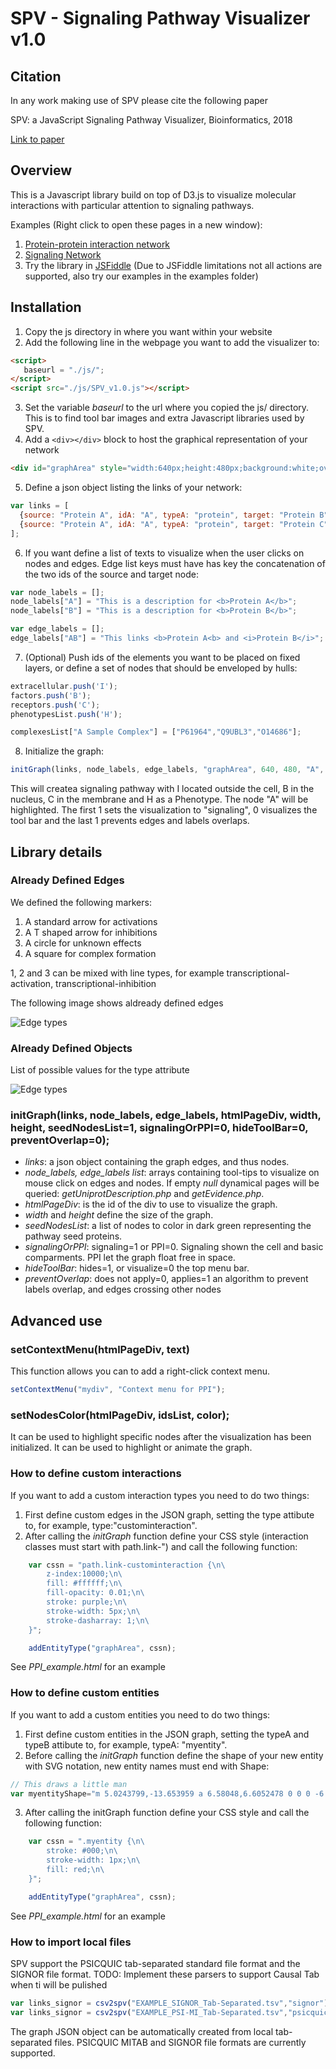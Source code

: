 
# SPV - Signaling Pathway Visualizer v1.0

## Citation

In any work making use of SPV please cite the following paper

SPV: a JavaScript Signaling Pathway Visualizer, Bioinformatics, 2018

<a href="https://doi.org/10.1093/bioinformatics/bty188">Link to paper</a>

## Overview
This is a Javascript library build on top of D3.js to visualize molecular interactions with particular attention to signaling pathways.

Examples (Right click to open these pages in a new window):
1) <a href="http://mentha.uniroma2.it/browser/light.php?ids=P42345,P50406&org=all" target="_blank">Protein-protein interaction network</a>
2) <a href="http://signor.uniroma2.it/pathway_browser.php?organism=&pathway_list=SIGNOR-MS&x=25&y=25" target="_blank">Signaling Network</a>
3) Try the library in <a href="http://jsfiddle.net/Sinnefa/35oocg7n/">JSFiddle</a> (Due to JSFiddle limitations not all actions are supported, also try our examples in the examples folder)

## Installation
1) Copy the js directory in where you want within your website
2) Add the following line in the webpage you want to add the visualizer to:
```html
<script>
   baseurl = "./js/";
</script>
<script src="./js/SPV_v1.0.js"></script>
```
3) Set the variable <i>baseurl</i> to the url where you copied the js/ directory. This is to find tool bar images and extra Javascript libraries used by SPV.
4) Add a ```<div></div>``` block to host the graphical representation of your network
```html
<div id="graphArea" style="width:640px;height:480px;background:white;overflow:hidden;"></div>
```
5) Define a json object listing the links of your network:
```javascript
var links = [
  {source: "Protein A", idA: "A", typeA: "protein", target: "Protein B", idB: "B", typeB: "protein", type: "none", score: 0.1},
  {source: "Protein A", idA: "A", typeA: "protein", target: "Protein C", idB: "C", typeB: "protein", type: "none", score: 0.4}
];    
```
6) If you want define a list of texts to visualize when the user clicks on nodes and edges. Edge list keys must have has key the concatenation of the two ids of the source and target node:
```javascript
var node_labels = [];
node_labels["A"] = "This is a description for <b>Protein A</b>";
node_labels["B"] = "This is a description for <b>Protein B</b>";

var edge_labels = [];
edge_labels["AB"] = "This links <b>Protein A<b> and <i>Protein B</i>";
```
7) (Optional) Push ids of the elements you want to be placed on fixed layers, or define a set of nodes that should be enveloped by hulls:
```javascript
extracellular.push('I');
factors.push('B');
receptors.push('C');
phenotypesList.push('H');

complexesList["A Sample Complex"] = ["P61964","Q9UBL3","O14686"];
```
8) Initialize the graph:
```javascript
initGraph(links, node_labels, edge_labels, "graphArea", 640, 480, "A", 1, 0, 1);
```
This will createa signaling pathway with I located outside the cell, B in the nucleus, C in the membrane and H as a Phenotype.
The node "A" will be highlighted. The first 1 sets the visualization to "signaling", 0 visualizes the tool bar and the last 1 prevents edges and labels overlaps.

## Library details

### Already Defined Edges

We defined the following markers:
1) A standard arrow for activations
2) A T shaped arrow for inhibitions
3) A circle for unknown effects
4) A square for complex formation

1, 2 and 3 can be mixed with line types, for example transcriptional-activation, transcriptional-inhibition

The following image shows aldready defined edges

![Edge types](docimgs/edgesandmarkers.png)

### Already Defined Objects

List of possible values for the type attribute

![Edge types](docimgs/elements.png)

### initGraph(links, node_labels, edge_labels, htmlPageDiv, width, height, seedNodesList=1, signalingOrPPI=0, hideToolBar=0, preventOverlap=0);
- *links*: a json object containing the graph edges, and thus nodes.
- *node_labels, edge_labels list*: arrays containing tool-tips to visualize on mouse click on edges and nodes. If empty *null* dynamical pages will be queried: *getUniprotDescription.php* and *getEvidence.php*.
- *htmlPageDiv*: is the id of the div to use to visualize the graph.
- *width* and *height* define the size of the graph.
- *seedNodesList*: a list of nodes to color in dark green representing the pathway seed proteins.
- *signalingOrPPI*: signaling=1 or PPI=0. Signaling shown the cell and basic comparments. PPI let the graph float free in space.
- *hideToolBar*: hides=1, or visualize=0 the top menu bar.
- *preventOverlap*: does not apply=0, applies=1 an algorithm to prevent labels overlap, and edges crossing other nodes
	

## Advanced use

### setContextMenu(htmlPageDiv, text)
This function allows you can to add a right-click context menu.
```javascript
setContextMenu("mydiv", "Context menu for PPI");
```

### setNodesColor(htmlPageDiv, idsList, color);
It can be used to highlight specific nodes after the visualization has been initialized. It can be used to highlight or animate the graph.

### How to define custom interactions
If you want to add a custom interaction types you need to do two things:
1) First define custom edges in the JSON graph, setting the type attibute to, for example, type:"custominteraction".
2) After calling the *initGraph* function define your CSS style (interaction classes must start with path.link-") and call the following function:
```javascript
	var cssn = "path.link-custominteraction {\n\
		z-index:10000;\n\
		fill: #ffffff;\n\
		fill-opacity: 0.01;\n\
		stroke: purple;\n\
		stroke-width: 5px;\n\
		stroke-dasharray: 1;\n\
	}";

	addEntityType("graphArea", cssn);
```
See *PPI_example.html* for an example

### How to define custom entities
If you want to add a custom entities you need to do two things:
1) First define custom entities in the JSON graph, setting the typeA and typeB attibute to, for example, typeA: "myentity".
2) Before calling the *initGraph* function define the shape of your new entity with SVG notation, new entity names must end with Shape:
```javascript
// This draws a little man
var myentityShape="m 5.0243799,-13.653959 a 6.58048,6.6052478 0 0 0 -6.5800186,6.6043992 6.58048,6.6052478 0 0 0 2.7450609,5.3600938 l -7.7475727,6.1980577 2.3116297,2.311629 6.9348902,-4.623259 0,6.934891 -9.2465199,6.9348883 2.3116297,2.311632 9.2465214,-6.934892 9.2465194,6.934892 2.31163,-2.311632 -9.2465196,-6.9348883 0,-6.934891 6.9348896,4.623259 2.31163,-2.311629 -7.7259006,-6.1809015 a 6.58048,6.6052478 0 0 0 2.7730526,-5.37725 6.58048,6.6052478 0 0 0 -6.5809221,-6.6043992 z";
```
3) After calling the initGraph function define your CSS style and call the following function:
```javascript
	var cssn = ".myentity {\n\
		stroke: #000;\n\
		stroke-width: 1px;\n\
		fill: red;\n\
	}";

	addEntityType("graphArea", cssn);
```
See *PPI_example.html* for an example

### How to import local files
SPV support the PSICQUIC tab-separated standard file format and the SIGNOR file format.
TODO: Implement these parsers to support Causal Tab when ti will be pulished

```javascript
var links_signor = csv2spv("EXAMPLE_SIGNOR_Tab-Separated.tsv","signor");
var links_signor = csv2spv("EXAMPLE_PSI-MI_Tab-Separated.tsv","psicquic");
```

The graph JSON object can be automatically created from local tab-separated files.
PSICQUIC MITAB and SIGNOR file formats are currently supported.
